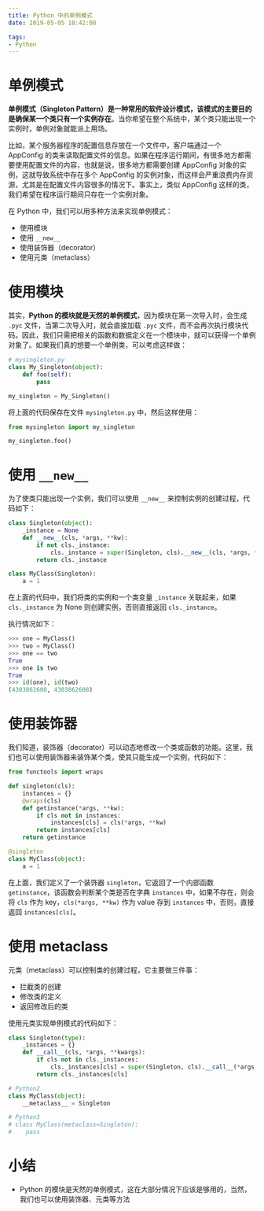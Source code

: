 ```yaml
---
title: Python 中的单例模式
date: 2019-05-05 18:42:08

tags: 
- Python
---
```

# 单例模式

**单例模式（Singleton Pattern）**是一种常用的软件设计模式，该模式的主要目的是确保**某一个类只有一个实例存在**。当你希望在整个系统中，某个类只能出现一个实例时，单例对象就能派上用场。
<!-- more -->


比如，某个服务器程序的配置信息存放在一个文件中，客户端通过一个 AppConfig 的类来读取配置文件的信息。如果在程序运行期间，有很多地方都需要使用配置文件的内容，也就是说，很多地方都需要创建 AppConfig 对象的实例，这就导致系统中存在多个 AppConfig 的实例对象，而这样会严重浪费内存资源，尤其是在配置文件内容很多的情况下。事实上，类似 AppConfig 这样的类，我们希望在程序运行期间只存在一个实例对象。

在 Python 中，我们可以用多种方法来实现单例模式：

- 使用模块
- 使用 `__new__`
- 使用装饰器（decorator）
- 使用元类（metaclass）



# 使用模块

其实，**Python 的模块就是天然的单例模式**，因为模块在第一次导入时，会生成 `.pyc` 文件，当第二次导入时，就会直接加载 `.pyc` 文件，而不会再次执行模块代码。因此，我们只需把相关的函数和数据定义在一个模块中，就可以获得一个单例对象了。如果我们真的想要一个单例类，可以考虑这样做：

```python
# mysingleton.py
class My_Singleton(object):
    def foo(self):
        pass

my_singleton = My_Singleton()
```

将上面的代码保存在文件 `mysingleton.py` 中，然后这样使用：

```python
from mysingleton import my_singleton

my_singleton.foo()
```

# 使用 `__new__`

为了使类只能出现一个实例，我们可以使用 `__new__` 来控制实例的创建过程，代码如下：

```python
class Singleton(object):
    _instance = None
    def __new__(cls, *args, **kw):
        if not cls._instance:
            cls._instance = super(Singleton, cls).__new__(cls, *args, **kw)  
        return cls._instance  

class MyClass(Singleton):  
    a = 1
```

在上面的代码中，我们将类的实例和一个类变量 `_instance` 关联起来，如果 `cls._instance` 为 None 则创建实例，否则直接返回 `cls._instance`。

执行情况如下：

```python
>>> one = MyClass()
>>> two = MyClass()
>>> one == two
True
>>> one is two
True
>>> id(one), id(two)
(4303862608, 4303862608)
```

# 使用装饰器

我们知道，装饰器（decorator）可以动态地修改一个类或函数的功能。这里，我们也可以使用装饰器来装饰某个类，使其只能生成一个实例，代码如下：

```python
from functools import wraps

def singleton(cls):
    instances = {}
    @wraps(cls)
    def getinstance(*args, **kw):
        if cls not in instances:
            instances[cls] = cls(*args, **kw)
        return instances[cls]
    return getinstance

@singleton
class MyClass(object):
    a = 1
```

在上面，我们定义了一个装饰器 `singleton`，它返回了一个内部函数 `getinstance`，该函数会判断某个类是否在字典 `instances` 中，如果不存在，则会将 `cls` 作为 key，`cls(*args, **kw)` 作为 value 存到 `instances` 中，否则，直接返回 `instances[cls]`。

# 使用 metaclass

元类（metaclass）可以控制类的创建过程，它主要做三件事：

- 拦截类的创建
- 修改类的定义
- 返回修改后的类

使用元类实现单例模式的代码如下：

```python
class Singleton(type):
    _instances = {}
    def __call__(cls, *args, **kwargs):
        if cls not in cls._instances:
            cls._instances[cls] = super(Singleton, cls).__call__(*args, **kwargs)
        return cls._instances[cls]

# Python2
class MyClass(object):
    __metaclass__ = Singleton

# Python3
# class MyClass(metaclass=Singleton):
#    pass
```

# 小结

- Python 的模块是天然的单例模式，这在大部分情况下应该是够用的，当然，我们也可以使用装饰器、元类等方法